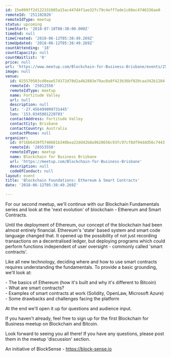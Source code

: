 ```yaml
---
id: 15e099ff2d122331605a15ac447d4f1ae32fc79c4eff7ade1c68ec4746336ae0
remoteId: '251102826'
remoteIdType: meetup
status: upcoming
timeStart: '2018-07-10T08:30:00.000Z'
timeEnd: null
timeCreated: '2018-06-12T05:38:49.269Z'
timeUpdated: '2018-06-12T05:38:49.269Z'
countAttending: '18'
countCapacity: null
countWaitlist: '0'
price: null
url: 'https://www.meetup.com/Blockchain-for-Business-Brisbane/events/251102826/'
image: null
venue:
  id: 025570503cd0eae574372d78d2a4b2883e79ac0a9f423b36bf020caa342b1284
  remoteId: '25012556'
  remoteIdType: meetup
  name: Fortitude Valley
  url: null
  description: null
  lat: '-27.456499099731445'
  lon: '153.0345001220703'
  contactAddress: Fortitude Valley
  contactCity: Brisbane
  contactCountry: Australia
  contactPhone: null
organizer:
  id: 0716b6430f5740681b340bea22dd42b8a9628656c93fc97cf8df94ddd56c7443
  remoteId: '28553550'
  remoteIdType: meetup
  name: Blockchain for Business Brisbane
  url: 'https://meetup.com/Blockchain-for-Business-Brisbane'
  description: null
  codeOfConduct: null
layout: event
title: 'Blockchain Foundations: Ethereum & Smart Contracts'
date: '2018-06-12T05:38:49.269Z'

---
```

<p>For our second meetup, we'll continue with our Blockchain Fundamentals series and look at the 'next evolution' of blockchain - Ethereum and Smart Contracts.</p> <p>Until the deployment of Ethereum, our concept of the blockchain had been almost entirely financial. Ethereum's 'state' based system and smart code language changed that. It opened up the possibility of not just recording transactions on a decentralised ledger, but deploying programs which could perform functions independent of user oversight - commonly called 'smart contracts'.</p> <p>Like all new technology, deciding where and how to use smart contracts requires understanding the fundamentals. To provide a basic grounding, we'll look at:</p> <p>- The basics of Ethereum (how it's built and why it's different to Bitcoin)<br/>- What are smart contracts?<br/>- Examples of smart contracts at work (Solidity, OpenLaw, Microsoft Azure)<br/>- Some drawbacks and challenges facing the platform</p> <p>At the end we'll open it up for questions and audience input.</p> <p>If you haven't already, feel free to sign up for the first Blockchain for Business meetup on Blockchain and Bitcoin.</p> <p>Look forward to seeing you all there! If you have any questions, please post them in the meetup 'discussion' section.</p> <p>An initiative of BlockSense - <a href="https://block-sense.io" class="linkified">https://block-sense.io</a></p>
